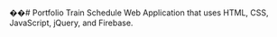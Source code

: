 ��# Portfolio
Train Schedule Web Application that uses HTML, CSS, JavaScript, jQuery, and Firebase.
